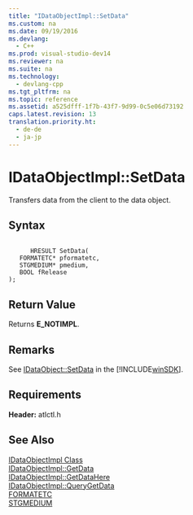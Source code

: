 ```yaml
---
title: "IDataObjectImpl::SetData"
ms.custom: na
ms.date: 09/19/2016
ms.devlang: 
  - C++
ms.prod: visual-studio-dev14
ms.reviewer: na
ms.suite: na
ms.technology: 
  - devlang-cpp
ms.tgt_pltfrm: na
ms.topic: reference
ms.assetid: a525dfff-1f7b-43f7-9d99-0c5e06d73192
caps.latest.revision: 13
translation.priority.ht: 
  - de-de
  - ja-jp
---
```

# IDataObjectImpl::SetData
Transfers data from the client to the data object.  
  
## Syntax  
  
```  
  
      HRESULT SetData(  
   FORMATETC* pformatetc,  
   STGMEDIUM* pmedium,  
   BOOL fRelease   
);  
```  
  
## Return Value  
 Returns **E_NOTIMPL**.  
  
## Remarks  
 See [IDataObject::SetData](http://msdn.microsoft.com/library/windows/desktop/ms686626) in the [!INCLUDE[winSDK](../vs140/includes/winSDK_md.md)].  
  
## Requirements  
 **Header:** atlctl.h  
  
## See Also  
 [IDataObjectImpl Class](../vs140/IDataObjectImpl-Class.md)   
 [IDataObjectImpl::GetData](../vs140/IDataObjectImpl--GetData.md)   
 [IDataObjectImpl::GetDataHere](../vs140/IDataObjectImpl--GetDataHere.md)   
 [IDataObjectImpl::QueryGetData](../vs140/IDataObjectImpl--QueryGetData.md)   
 [FORMATETC](http://msdn.microsoft.com/library/windows/desktop/ms682177)   
 [STGMEDIUM](http://msdn.microsoft.com/library/windows/desktop/ms683812)